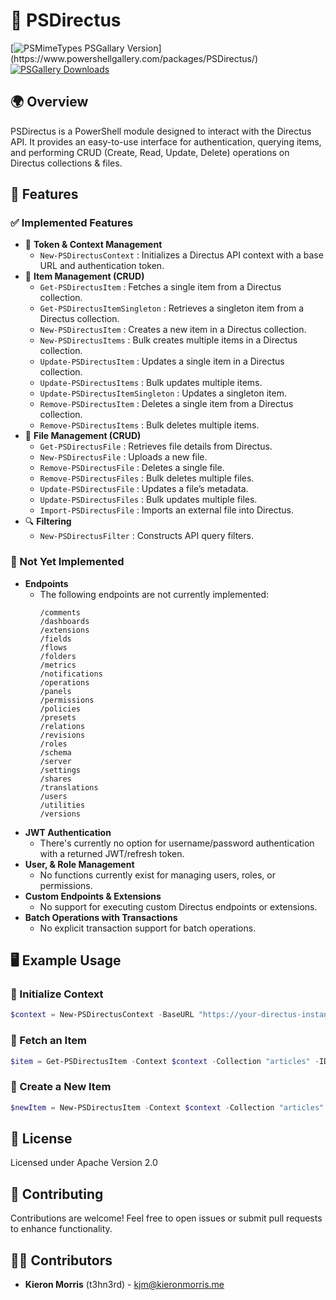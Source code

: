 # 📜 PSDirectus

[![PSMimeTypes PSGallary Version](https://img.shields.io/powershellgallery/v/PSDirectus?label="PSGallery")](https://www.powershellgallery.com/packages/PSDirectus/) [![PSGallery Downloads](https://img.shields.io/powershellgallery/dt/PSDirectus?label=PSGallery%20Downloads)](https://www.powershellgallery.com/packages/PSDirectus/)

## 🌍 Overview
PSDirectus is a PowerShell module designed to interact with the Directus API. It provides an easy-to-use interface for authentication, querying items, and performing CRUD (Create, Read, Update, Delete) operations on Directus collections & files.

## 🎯 Features

### ✅ Implemented Features
- 🔑 **Token & Context Management**
  - `New-PSDirectusContext` : Initializes a Directus API context with a base URL and authentication token.
- 📝 **Item Management (CRUD)** 
  - `Get-PSDirectusItem` : Fetches a single item from a Directus collection.
  - `Get-PSDirectusItemSingleton` : Retrieves a singleton item from a Directus collection.
  - `New-PSDirectusItem` : Creates a new item in a Directus collection.
  - `New-PSDirectusItems` : Bulk creates multiple items in a Directus collection.
  - `Update-PSDirectusItem` : Updates a single item in a Directus collection.
  - `Update-PSDirectusItems` : Bulk updates multiple items.
  - `Update-PSDirectusItemSingleton` : Updates a singleton item.
  - `Remove-PSDirectusItem` : Deletes a single item from a Directus collection.
  - `Remove-PSDirectusItems` : Bulk deletes multiple items.
- 📂 **File Management (CRUD)**
  - `Get-PSDirectusFile` : Retrieves file details from Directus.
  - `New-PSDirectusFile` : Uploads a new file.
  - `Remove-PSDirectusFile` : Deletes a single file.
  - `Remove-PSDirectusFiles` : Bulk deletes multiple files.
  - `Update-PSDirectusFile` : Updates a file’s metadata.
  - `Update-PSDirectusFiles` : Bulk updates multiple files.
  - `Import-PSDirectusFile` : Imports an external file into Directus.
- 🔍 **Filtering**
  - `New-PSDirectusFilter` : Constructs API query filters.

### 🚧 Not Yet Implemented
- **Endpoints**
  - The following endpoints are not currently implemented:
    ```
    /comments  
    /dashboards
    /extensions
    /fields  
    /flows       
    /folders    
    /metrics    
    /notifications  
    /operations   
    /panels      
    /permissions  
    /policies    
    /presets     
    /relations    
    /revisions     
    /roles      
    /schema        
    /server        
    /settings      
    /shares       
    /translations  
    /users     
    /utilities    
    /versions   
    ```
- **JWT Authentication**
  - There's currently no option for username/password authentication with a returned JWT/refresh token.
- **User, & Role Management**
  - No functions currently exist for managing users, roles, or permissions.
- **Custom Endpoints & Extensions**
  - No support for executing custom Directus endpoints or extensions.
- **Batch Operations with Transactions**
  - No explicit transaction support for batch operations.

## 🖥️ Example Usage

### 🔹 Initialize Context
```powershell
$context = New-PSDirectusContext -BaseURL "https://your-directus-instance.com" -Token "your-api-token"
```

### 🔹 Fetch an Item
```powershell
$item = Get-PSDirectusItem -Context $context -Collection "articles" -ID 1
```

### 🔹 Create a New Item
```powershell
$newItem = New-PSDirectusItem -Context $context -Collection "articles" -Data @{ title = "New Article" }
```

## 📄 License
Licensed under Apache Version 2.0

## 🤝 Contributing
Contributions are welcome! Feel free to open issues or submit pull requests to enhance functionality.

## 👨‍💻 Contributors
- **Kieron Morris** (t3hn3rd) - [kjm@kieronmorris.me](mailto:kjm@kieronmorris.me)